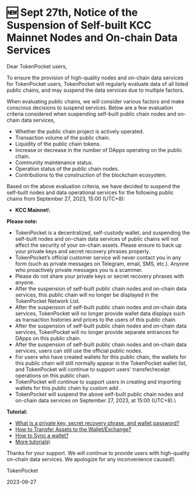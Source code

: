 # 🆕 Sept 27th, Notice of the Suspension of Self-built KCC Mainnet Nodes and On-chain Data Services

Dear TokenPocket users,

To ensure the provision of high-quality nodes and on-chain data services for TokenPocket users, TokenPocket will regularly evaluate data of all listed public chains, and may suspend the data services due to multiple factors.&#x20;



When evaluating public chains, we will consider various factors and make conscious decisions to suspend services. Below are a few evaluation criteria considered when suspending self-built public chain nodes and on-chain data services,

* Whether the public chain project is actively operated.
* Transaction volume of the public chain.
* Liquidity of the public chain tokens.
* Increase or decrease in the number of DApps operating on the public chain.
* Community maintenance status.
* Operation status of the public chain nodes.
* Contributions to the construction of the blockchain ecosystem.



Based on the above evaluation criteria, we have decided to suspend the self-built nodes and data operational services for the following public chains from September 27, 2023, 15:00 (UTC+8):&#x20;

* **KCC Mainnet**\


**Please note:**

* TokenPocket is a decentralized, self-custody wallet, and suspending the self-built nodes and on-chain data services of public chains will not affect the security of your on-chain assets. Please ensure to back up your private keys and secret recovery phrases properly.
* TokenPocket’s official customer service will never contact you in any form (such as private messages on Telegram, email, SMS, etc.). Anyone who proactively private messages you is a scammer.&#x20;
* Please do not share your private keys or secret recovery phrases with anyone.
* After the suspension of self-built public chain nodes and on-chain data services, this public chain will no longer be displayed in the TokenPocket Network List.
* After the suspension of self-built public chain nodes and on-chain data services, TokenPocket will no longer provide wallet data displays such as transaction histories and prices to the users of this public chain.
* After the suspension of self-built public chain nodes and on-chain data services, TokenPocket will no longer provide separate entrances for DApps on this public chain.
* After the suspension of self-built public chain nodes and on-chain data services, users can still use the official public nodes.
* For users who have created wallets for this public chain, the wallets for this public chain will still normally appear in the TokenPocket wallet list, and TokenPocket will continue to support users' transfer/receipt operations on this public chain.
* TokenPocket will continue to support users in creating and importing wallets for this public chain by custom add .
* TokenPocket will suspend the above self-built public chain nodes and on-chain data services on September 27, 2023, at 15:00 (UTC+8).\


**Tutorial:**&#x20;

* [What is a private key, secret recovery phrase, and wallet password?](https://help.tokenpocket.pro/en/blockchain-basics/what-is-the-private-key-mnemonic-and-wallet-password)
* [How to Transfer Assets to the Wallet/Exchange?](https://help.tokenpocket.pro/en/transfer-tutorial/transfer-faq/how-to-transfer-assets-to-the-wallet-exchange)
* [How to Sync a wallet?](https://help.tokenpocket.pro/en/wallet-management/wallet-management/how-to-sync-a-wallet)
* [More tutorials](https://help.tokenpocket.pro/en)\


Thanks for your support. We will continue to provide users with high-quality on-chain data services. We apologize for any inconvenience caused!\


TokenPocket

2023-09-27
